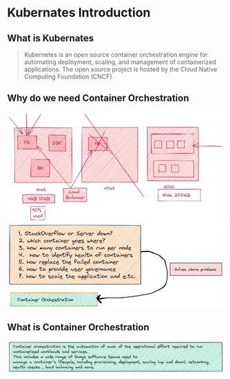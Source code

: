 # Kubernates Introduction

## What is Kubernates

> Kubernetes is an open source container orchestration engine for automating deployment, scaling, and management of containerized applications. The open source project is hosted by the Cloud Native Computing Foundation (CNCF)


## Why do we need Container Orchestration

![why_orchestration](../img/orchestration.png)
![why_orchestration_1](../img/orchestration_1.png)


## What is Container Orchestration

![orchestration_2](../img/orchestration_2.png)